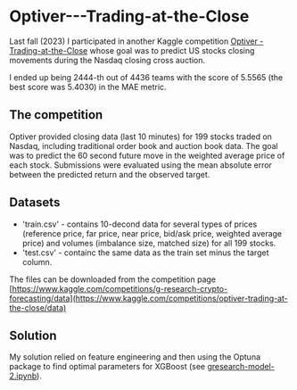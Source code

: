 # Optiver---Trading-at-the-Close
Last fall (2023) I participated in another Kaggle competition [Optiver - Trading-at-the-Close](https://www.kaggle.com/competitions/optiver-trading-at-the-close) whose goal was to predict US stocks closing movements during the Nasdaq closing cross auction.

I ended up being 2444-th out of 4436 teams with the score of 5.5565 (the best score was 5.4030) in the MAE metric.

## The competition
Optiver provided closing data (last 10 minutes) for 199 stocks traded on Nasdaq, including traditional order book and auction book data. The goal was to predict the 60 second future move in the weighted average price of each stock. Submissions were evaluated using the mean absolute error between the predicted return and the observed target.

## Datasets
 - 'train.csv' - contains 10-decond data for several types of prices (reference price, far price, near price, bid/ask price, weighted average price) and volumes (imbalance size, matched size) for all 199 stocks.
 -  'test.csv' - containс the same data as the train set minus the target column.

The files can be downloaded from the competition page [https://www.kaggle.com/competitions/g-research-crypto-forecasting/data](https://www.kaggle.com/competitions/optiver-trading-at-the-close/data)

## Solution
My solution relied on feature engineering and then using the Optuna package to find optimal parameters for XGBoost (see [gresearch-model-2.ipynb](gresearch-model-2.ipynb)).
